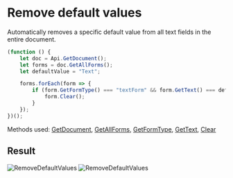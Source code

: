 # Remove default values

Automatically removes a specific default value from all text fields in the entire document.

```ts
(function () {
    let doc = Api.GetDocument();
    let forms = doc.GetAllForms();
    let defaultValue = "Text";

    forms.forEach(form => {
        if (form.GetFormType() === "textForm" && form.GetText() === defaultValue) {
            form.Clear();
        }
    });
})();
```

Methods used: [GetDocument](/docs/office-api/usage-api/text-document-api/Api/Methods/GetDocument.md), [GetAllForms](/docs/office-api/usage-api/form-api/ApiDocument/Methods/GetAllForms.md), [GetFormType](/docs/office-api/usage-api/form-api/ApiFormBase/Methods/GetFormType.md), [GetText](/docs/office-api/usage-api/form-api/ApiTextForm/Methods/GetText.md), [Clear](/docs/office-api/usage-api/form-api/ApiTextForm/Methods/Clear.md)

## Result

![RemoveDefaultValues](/assets/images/plugins/remove-default-values.png#gh-light-mode-only)
![RemoveDefaultValues](/assets/images/plugins/remove-default-values.dark.png#gh-dark-mode-only)
